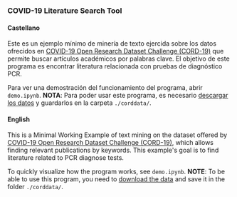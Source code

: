 <h3>COVID-19 Literature Search Tool</h3>

<h4>Castellano</h4>

Este es un ejemplo mínimo de minería de texto ejercida sobre los datos ofrecidos en <a href="https://www.kaggle.com/allen-institute-for-ai/CORD-19-research-challenge">COVID-19 Open Research Dataset Challenge (CORD-19)</a> que permite buscar artículos académicos por palabras clave. El objetivo de este programa es encontrar literatura relacionada con pruebas de diagnóstico PCR.

Para ver una demostración del funcionamiento del programa, abrir `demo.ipynb`.
<b>NOTA</b>: Para poder usar este programa, es necesario <a href="https://www.kaggle.com/allen-institute-for-ai/CORD-19-research-challenge">descargar los datos</a> y guardarlos en la carpeta `./corddata/`.

<h4>English</h4>
This is a Minimal Working Example of text mining on the dataset offered by <a href="https://www.kaggle.com/allen-institute-for-ai/CORD-19-research-challenge">COVID-19 Open Research Dataset Challenge (CORD-19)</a>, which allows finding relevant publications by keywords. This example's goal is to find literature related to PCR diagnose tests.

To quickly visualize how the program works, see `demo.ipynb`.
<b>NOTE</b>: To be able to use this program, you need to <a href="https://www.kaggle.com/allen-institute-for-ai/CORD-19-research-challenge">download the data</a> and save it in the folder `./corddata/`.
